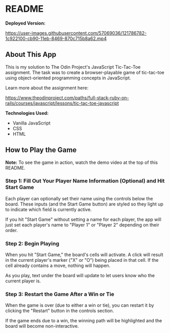 # README

**Deployed Version:**

https://user-images.githubusercontent.com/57069036/121786782-1c922100-cb90-11eb-8469-870c715b8a62.mp4

## About This App

This is my solution to The Odin Project's JavaScript Tic-Tac-Toe assignment. The task was to create a browser-playable game of tic-tac-toe using object-oriented programming concepts in JavaScript.

Learn more about the assignment here:

https://www.theodinproject.com/paths/full-stack-ruby-on-rails/courses/javascript/lessons/tic-tac-toe-javascript

**Technologies Used:**

- Vanilla JavaScript
- CSS
- HTML

## How to Play the Game

**Note:** To see the game in action, watch the demo video at the top of this README.

### Step 1: Fill Out Your Player Name Information (Optional) and Hit Start Game

Each player can optionally set their name using the controls below the board. These inputs (and the Start Game button) are styled so they light up to indicate which field is currently active.

If you hit "Start Game" without setting a name for each player, the app will just set each player's name to "Player 1" or "Player 2" depending on their order.

### Step 2: Begin Playing

When you hit "Start Game," the board's cells will activate. A click will result in the current player's marker ("X" or "O") being placed in that cell. If the cell already contains a move, nothing will happen.

As you play, text under the board will update to let users know who the current player is.

### Step 3: Restart the Game After a Win or Tie

When the game is over (due to either a win or tie), you can restart it by clicking the "Restart" button in the controls section.

If the game ends due to a win, the winning path will be highlighted and the board will become non-interactive.
